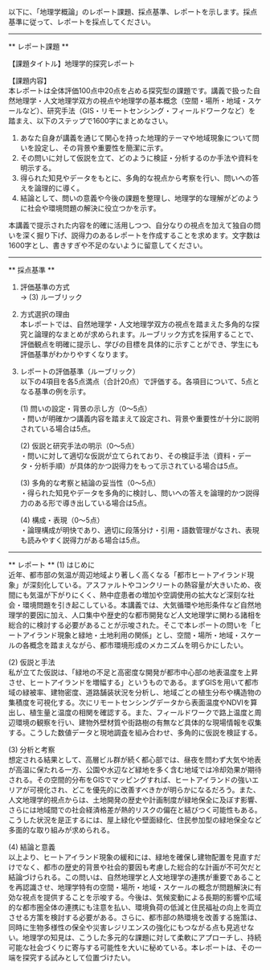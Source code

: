 以下に、「地理学概論」のレポート課題、採点基準、レポートを示します。採点基準に従って、レポートを採点してください。

---------------------------------------
** レポート課題 **

【課題タイトル】地理学的探究レポート

【課題内容】  
本レポートは全体評価100点中20点を占める探究型の課題です。講義で扱った自然地理学・人文地理学双方の視点や地理学の基本概念（空間・場所・地域・スケールなど）、研究手法（GIS・リモートセンシング・フィールドワークなど）を踏まえ、以下のステップで1600字にまとめなさい。

1. あなた自身が講義を通じて関心を持った地理的テーマや地域現象について問いを設定し、その背景や重要性を簡潔に示す。  
2. その問いに対して仮説を立て、どのように検証・分析するのか手法や資料を明示する。  
3. 得られた知見やデータをもとに、多角的な視点から考察を行い、問いへの答えを論理的に導く。  
4. 結論として、問いの意義や今後の課題を整理し、地理学的な理解がどのように社会や環境問題の解決に役立つかを示す。  

本講義で提示された内容を的確に活用しつつ、自分なりの視点を加えて独自の問いを深く掘り下げ、説得力のあるレポートを作成することを求めます。文字数は1600字とし、書きすぎや不足のないように留意してください。

---------------------------------------
** 採点基準 **

1. 評価基準の方式  
   → (3) ルーブリック

2. 方式選択の理由  
   本レポートでは、自然地理学・人文地理学双方の視点を踏まえた多角的な探究と論理的なまとめが求められます。ルーブリック方式を採用することで、評価観点を明確に提示し、学びの目標を具体的に示すことができ、学生にも評価基準がわかりやすくなります。

3. レポートの評価基準（ルーブリック）  
   以下の4項目を各5点満点（合計20点）で評価する。各項目について、5点となる基準の例を示す。

   (1) 問いの設定・背景の示し方（0〜5点）  
      ・問いが明確かつ講義内容を踏まえて設定され、背景や重要性が十分に説明されている場合は5点。

   (2) 仮説と研究手法の明示（0〜5点）  
      ・問いに対して適切な仮説が立てられており、その検証手法（資料・データ・分析手順）が具体的かつ説得力をもって示されている場合は5点。

   (3) 多角的な考察と結論の妥当性（0〜5点）  
      ・得られた知見やデータを多角的に検討し、問いへの答えを論理的かつ説得力のある形で導き出している場合は5点。

   (4) 構成・表現（0〜5点）  
      ・論理構成が明快であり、適切に段落分け・引用・語数管理がなされ、表現も読みやすく説得力がある場合は5点。

---------------------------------------
** レポート **
(1) はじめに  
近年、都市部の気温が周辺地域より著しく高くなる「都市ヒートアイランド現象」が深刻化している。アスファルトやコンクリートの熱容量が大きいため、夜間にも気温が下がりにくく、熱中症患者の増加や空調使用の拡大など深刻な社会・環境問題を引き起こしている。本講義では、大気循環や地形条件など自然地理学的要因に加え、人口集中や歴史的な都市開発など人文地理学に関わる諸相を総合的に検討する必要があることが示唆された。そこで本レポートの問いを「ヒートアイランド現象と緑地・土地利用の関係」とし、空間・場所・地域・スケールの各概念を踏まえながら、都市環境形成のメカニズムを明らかにしたい。

(2) 仮説と手法  
私が立てた仮説は、「緑地の不足と高密度な開発が都市中心部の地表温度を上昇させ、ヒートアイランドを増幅する」というものである。まずGISを用いて都市域の緑被率、建物密度、道路舗装状況を分析し、地域ごとの植生分布や構造物の集積度を可視化する。次にリモートセンシングデータから表面温度やNDVIを算出し、植生量と温度の相関を確認する。また、フィールドワークで路上温度と周辺環境の観察を行い、建物外壁材質や街路樹の有無など具体的な現場情報を収集する。こうした数値データと現地調査を組み合わせ、多角的に仮説を検証する。

(3) 分析と考察  
想定される結果として、高層ビル群が続く都心部では、昼夜を問わず大気や地表が高温に保たれる一方、公園や水辺など緑地を多く含む地域では冷却効果が期待される。その空間的分布をGISでマッピングすれば、ヒートアイランドの強いエリアが可視化され、どこを優先的に改善すべきかが明らかになるだろう。また、人文地理学的視点からは、土地開発の歴史や計画制度が緑地保全に及ぼす影響、さらには地域間での社会経済格差が熱的リスクの偏在と結びつく可能性もある。こうした状況を是正するには、屋上緑化や壁面緑化、住民参加型の緑地保全など多面的な取り組みが求められる。

(4) 結論と意義  
以上より、ヒートアイランド現象の緩和には、緑地を確保し建物配置を見直すだけでなく、都市の歴史的背景や社会的要因も考慮した総合的な計画が不可欠だと結論づけられる。この問いは、自然地理学と人文地理学の連携が重要であることを再認識させ、地理学特有の空間・場所・地域・スケールの概念が問題解決に有効な視点を提供することを示唆する。今後は、気候変動による長期的影響や広域的な都市圏全体の連携にも注意を払い、環境負荷の低減と住民福祉の向上を両立させる方策を検討する必要がある。さらに、都市部の熱環境を改善する施策は、同時に生物多様性の保全や災害レジリエンスの強化にもつながる点も見逃せない。地理学の知見は、こうした多元的な課題に対して柔軟にアプローチし、持続可能な社会づくりに寄与する可能性を大いに秘めている。本レポートは、その一端を探究する試みとして位置づけたい。

